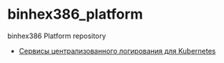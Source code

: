 # binhex386_platform
binhex386 Platform repository

- [Сервисы централизованного логирования для Kubernetes](./kubernetes-logging/WORKLOG.md)
